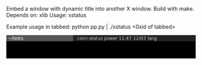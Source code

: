 Embed a window with dynamic title into another X window.
Build with make.
Depends on: xlib
Usage: xstatus <id of parent window>

Example usage in tabbed: python pp.py | ./xstatus <0xid of tabbed> 

![Alt Text](https://raw.githubusercontent.com/marto1/xstatus/master/exmp1.png)


